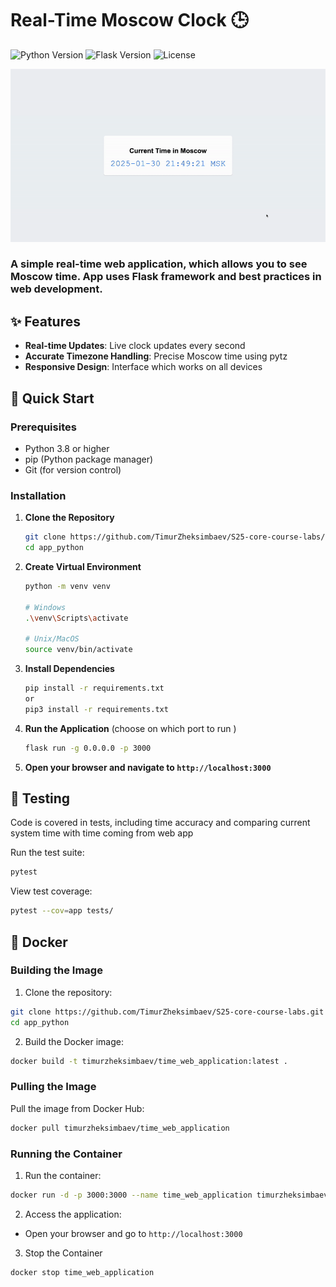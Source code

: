 # Real-Time Moscow Clock 🕒

![Python Version](https://img.shields.io/badge/python-3.8%2B-blue)
![Flask Version](https://img.shields.io/badge/flask-2.3.3-green)
![License](https://img.shields.io/badge/license-MIT-blue)


<!-- ![Alt text](image.png) -->

![Demo](time.gif)

### A simple real-time web application, which allows you to see Moscow time. App uses Flask framework and best practices in web development.

## ✨ Features
- **Real-time Updates**: Live clock updates every second
- **Accurate Timezone Handling**: Precise Moscow time using pytz
- **Responsive Design**: Interface which works on all devices

## 🚀 Quick Start

### Prerequisites

- Python 3.8 or higher
- pip (Python package manager)
- Git (for version control)

### Installation

1. **Clone the Repository**
   ```bash
   git clone https://github.com/TimurZheksimbaev/S25-core-course-labs/tree/lab1
   cd app_python
   ```

2. **Create Virtual Environment**
   ```bash
   python -m venv venv
   
   # Windows
   .\venv\Scripts\activate
   
   # Unix/MacOS
   source venv/bin/activate
   ```

3. **Install Dependencies**
   ```bash
   pip install -r requirements.txt
   or 
   pip3 install -r requirements.txt
   ```

4. **Run the Application** (choose on which port to run )
   ```bash
   flask run -g 0.0.0.0 -p 3000
   ```

5. **Open your browser and navigate to `http://localhost:3000`**

## 🧪 Testing

Code is covered in tests, including time accuracy and comparing current system time with time coming from web app

Run the test suite:
```bash
pytest
```

View test coverage:
```bash
pytest --cov=app tests/
```



## 🐳 Docker 

### Building the Image

1. Clone the repository:
```bash
git clone https://github.com/TimurZheksimbaev/S25-core-course-labs.git
cd app_python
```

2. Build the Docker image:
```bash
docker build -t timurzheksimbaev/time_web_application:latest .
```

### Pulling the Image

Pull the image from Docker Hub:
```bash
docker pull timurzheksimbaev/time_web_application
```

### Running the Container

1. Run the container:
```bash
docker run -d -p 3000:3000 --name time_web_application timurzheksimbaev/time_web_application
```

2. Access the application:
- Open your browser and go to `http://localhost:3000`

3. Stop the Container
```bash
docker stop time_web_application
```
